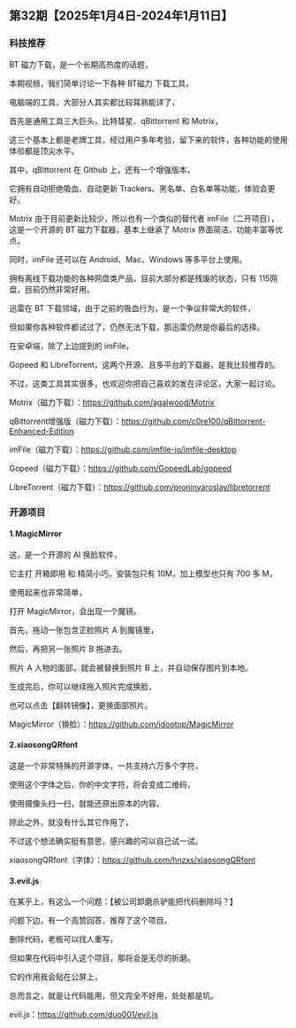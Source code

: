 ## 第32期【2025年1月4日-2024年1月11日】

### 科技推荐

BT 磁力下载，是一个长期高热度的话题，

本期视频，我们简单讨论一下各种 BT磁力 下载工具，

电脑端的工具，大部分人其实都比较耳熟能详了，

首先是通用工具三大巨头，比特彗星、qBittorrent 和 Motrix，

这三个基本上都是老牌工具，经过用户多年考验，留下来的软件，各种功能的使用体验都是顶尖水平。

其中，qBittorrent 在 Github 上，还有一个增强版本，

它拥有自动拒绝吸血、自动更新 Trackers、黑名单、白名单等功能，体验会更好。

Motrix 由于目前更新比较少，所以也有一个类似的替代者 imFile（二开项目），
​
这是一个开源的 BT 磁力下载器，基本上继承了 Motrix 界面简洁，功能丰富等优点。

同时，imFile 还可以在 Android、Mac、Windows 等多平台上使用。

拥有离线下载功能的各种网盘类产品，目前大部分都是残废的状态，只有 115网盘，目前仍然非常好用。

迅雷在 BT 下载领域，由于之前的吸血行为，是一个争议非常大的软件，

但如果你各种软件都试过了，仍然无法下载，那迅雷仍然是你最后的选择。

在安卓端，除了上边提到的 imFile，

Gopeed 和 LibreTorrent，这两个开源、且多平台的下载器，是我比较推荐的。

不过，这类工具其实很多，也欢迎你把自己喜欢的发在评论区，大家一起讨论。


Motrix（磁力下载）：https://github.com/agalwood/Motrix

qBittorrent增强版（磁力下载）：https://github.com/c0re100/qBittorrent-Enhanced-Edition

imFile（磁力下载）：https://github.com/imfile-io/imfile-desktop

Gopeed（磁力下载）：https://github.com/GopeedLab/gopeed

LibreTorrent（磁力下载）：https://github.com/proninyaroslav/libretorrent

### 开源项目

#### 1.MagicMirror

这，是一个开源的 AI 换脸软件，

它主打 开箱即用 和 精简小巧，安装包只有 10M，加上模型也只有 700 多 M，

使用起来也非常简单，

打开 MagicMirror，会出现一个魔镜。

首先，拖动一张包含正脸照片 A 到魔镜里，

然后，再把另一张照片 B 拖进去。

照片 A 人物的面部，就会被替换到照片 B 上，并自动保存图片到本地。


生成完后，你可以继续拖入照片完成换脸，

也可以点击【翻转镜像】，更换面部照片。


MagicMirror（换脸）：https://github.com/idootop/MagicMirror

#### 2.xiaosongQRfont

这是一个非常特殊的开源字体，一共支持六万多个字符，

使用这个字体之后，你的中文字符，将会变成二维码，

使用摄像头扫一扫，就能还原出原本的内容。

除此之外，就没有什么其它作用了，

不过这个想法确实挺有意思，感兴趣的可以自己试一试。


xiaosongQRfont（字体）：https://github.com/hnzxs/xiaosongQRfont

#### 3.evil.js

在某乎上，有这么一个问题：【被公司卸磨杀驴能把代码删除吗？】

问题下边，有一个高赞回答，推荐了这个项目。


删除代码，老板可以找人重写，

但如果在代码中引入这个项目，那将会是无尽的折磨。


它的作用我会贴在公屏上，

总而言之，就是让代码能用，但又完全不好用，处处都是坑。

evil.js：https://github.com/duo001/evil.js
